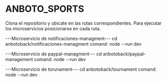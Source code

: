 # ANBOTO_SPORTS
Clona el repositorio y ubicate en las rutas correspondientes.
Para ejecutar los microservicios posicionarse en cada ruta.

---Microservicio de notificaciones-managment---
cd anbotoback/notificaciones-managment
comand: node --run dev

---Microservicio de paypal-managment---
cd anbotoback/paypal-management
comand: node --run dev

---Microservicio de torunament---
cd anbotoback/tournament
comand: node --run dev
